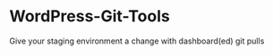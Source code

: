WordPress-Git-Tools
===================

Give your staging environment a change with dashboard(ed) git pulls